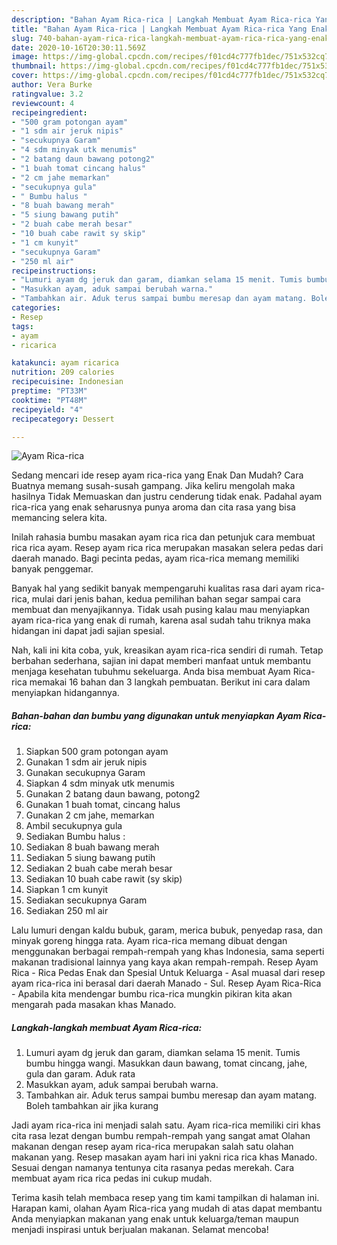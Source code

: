 ```yaml
---
description: "Bahan Ayam Rica-rica | Langkah Membuat Ayam Rica-rica Yang Enak Dan Lezat"
title: "Bahan Ayam Rica-rica | Langkah Membuat Ayam Rica-rica Yang Enak Dan Lezat"
slug: 740-bahan-ayam-rica-rica-langkah-membuat-ayam-rica-rica-yang-enak-dan-lezat
date: 2020-10-16T20:30:11.569Z
image: https://img-global.cpcdn.com/recipes/f01cd4c777fb1dec/751x532cq70/ayam-rica-rica-foto-resep-utama.jpg
thumbnail: https://img-global.cpcdn.com/recipes/f01cd4c777fb1dec/751x532cq70/ayam-rica-rica-foto-resep-utama.jpg
cover: https://img-global.cpcdn.com/recipes/f01cd4c777fb1dec/751x532cq70/ayam-rica-rica-foto-resep-utama.jpg
author: Vera Burke
ratingvalue: 3.2
reviewcount: 4
recipeingredient:
- "500 gram potongan ayam"
- "1 sdm air jeruk nipis"
- "secukupnya Garam"
- "4 sdm minyak utk menumis"
- "2 batang daun bawang potong2"
- "1 buah tomat cincang halus"
- "2 cm jahe memarkan"
- "secukupnya gula"
- " Bumbu halus "
- "8 buah bawang merah"
- "5 siung bawang putih"
- "2 buah cabe merah besar"
- "10 buah cabe rawit sy skip"
- "1 cm kunyit"
- "secukupnya Garam"
- "250 ml air"
recipeinstructions:
- "Lumuri ayam dg jeruk dan garam, diamkan selama 15 menit. Tumis bumbu hingga wangi. Masukkan daun bawang, tomat cincang, jahe, gula dan garam. Aduk rata"
- "Masukkan ayam, aduk sampai berubah warna."
- "Tambahkan air. Aduk terus sampai bumbu meresap dan ayam matang. Boleh tambahkan air jika kurang"
categories:
- Resep
tags:
- ayam
- ricarica

katakunci: ayam ricarica 
nutrition: 209 calories
recipecuisine: Indonesian
preptime: "PT33M"
cooktime: "PT48M"
recipeyield: "4"
recipecategory: Dessert

---
```



![Ayam Rica-rica](https://img-global.cpcdn.com/recipes/f01cd4c777fb1dec/751x532cq70/ayam-rica-rica-foto-resep-utama.jpg)

Sedang mencari ide resep ayam rica-rica yang Enak Dan Mudah? Cara Buatnya memang susah-susah gampang. Jika keliru mengolah maka hasilnya Tidak Memuaskan dan justru cenderung tidak enak. Padahal ayam rica-rica yang enak seharusnya punya aroma dan cita rasa yang bisa memancing selera kita.

Inilah rahasia bumbu masakan ayam rica rica dan petunjuk cara membuat rica rica ayam. Resep ayam rica rica merupakan masakan selera pedas dari daerah manado. Bagi pecinta pedas, ayam rica-rica memang memiliki banyak penggemar.

Banyak hal yang sedikit banyak mempengaruhi kualitas rasa dari ayam rica-rica, mulai dari jenis bahan, kedua pemilihan bahan segar sampai cara membuat dan menyajikannya. Tidak usah pusing kalau mau menyiapkan ayam rica-rica yang enak di rumah, karena asal sudah tahu triknya maka hidangan ini dapat jadi sajian spesial.


Nah, kali ini kita coba, yuk, kreasikan ayam rica-rica sendiri di rumah. Tetap berbahan sederhana, sajian ini dapat memberi manfaat untuk membantu menjaga kesehatan tubuhmu sekeluarga. Anda bisa membuat Ayam Rica-rica memakai 16 bahan dan 3 langkah pembuatan. Berikut ini cara dalam menyiapkan hidangannya.

<!--inarticleads1-->

##### Bahan-bahan dan bumbu yang digunakan untuk menyiapkan Ayam Rica-rica:

1. Siapkan 500 gram potongan ayam
1. Gunakan 1 sdm air jeruk nipis
1. Gunakan secukupnya Garam
1. Siapkan 4 sdm minyak utk menumis
1. Gunakan 2 batang daun bawang, potong2
1. Gunakan 1 buah tomat, cincang halus
1. Gunakan 2 cm jahe, memarkan
1. Ambil secukupnya gula
1. Sediakan  Bumbu halus :
1. Sediakan 8 buah bawang merah
1. Sediakan 5 siung bawang putih
1. Sediakan 2 buah cabe merah besar
1. Sediakan 10 buah cabe rawit (sy skip)
1. Siapkan 1 cm kunyit
1. Sediakan secukupnya Garam
1. Sediakan 250 ml air


Lalu lumuri dengan kaldu bubuk, garam, merica bubuk, penyedap rasa, dan minyak goreng hingga rata. Ayam rica-rica memang dibuat dengan menggunakan berbagai rempah-rempah yang khas Indonesia, sama seperti makanan tradisional lainnya yang kaya akan rempah-rempah. Resep Ayam Rica - Rica Pedas Enak dan Spesial Untuk Keluarga - Asal muasal dari resep ayam rica-rica ini berasal dari daerah Manado - Sul. Resep Ayam Rica-Rica - Apabila kita mendengar bumbu rica-rica mungkin pikiran kita akan mengarah pada masakan khas Manado. 

<!--inarticleads2-->

##### Langkah-langkah membuat Ayam Rica-rica:

1. Lumuri ayam dg jeruk dan garam, diamkan selama 15 menit. Tumis bumbu hingga wangi. Masukkan daun bawang, tomat cincang, jahe, gula dan garam. Aduk rata
1. Masukkan ayam, aduk sampai berubah warna.
1. Tambahkan air. Aduk terus sampai bumbu meresap dan ayam matang. Boleh tambahkan air jika kurang


Jadi ayam rica-rica ini menjadi salah satu. Ayam rica-rica memiliki ciri khas cita rasa lezat dengan bumbu rempah-rempah yang sangat amat Olahan makanan dengan resep ayam rica-rica merupakan salah satu olahan makanan yang. Resep masakan ayam hari ini yakni rica rica khas Manado. Sesuai dengan namanya tentunya cita rasanya pedas merekah. Cara membuat ayam rica rica pedas ini cukup mudah. 

Terima kasih telah membaca resep yang tim kami tampilkan di halaman ini. Harapan kami, olahan Ayam Rica-rica yang mudah di atas dapat membantu Anda menyiapkan makanan yang enak untuk keluarga/teman maupun menjadi inspirasi untuk berjualan makanan. Selamat mencoba!
